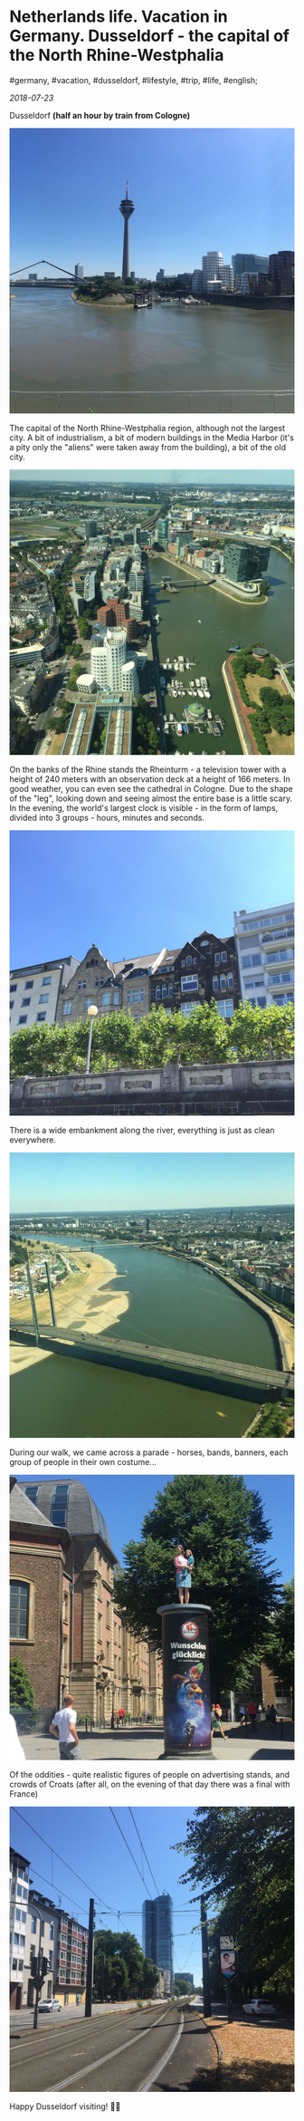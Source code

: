 # Netherlands life. Vacation in Germany. Dusseldorf - the capital of the North Rhine-Westphalia

#germany, #vacation, #dusseldorf, #lifestyle, #trip, #life, #english;

_2018-07-23_

Dusseldorf **(half an hour by train from Cologne)**

![Dusseldorf river](/images/netherlands-life-vacation-in-germany-dusseldorf-the-capital-of-the-north-rhine-westphalia/1.jpg "Dusseldorf river")

The capital of the North Rhine-Westphalia region, although not the largest city. A bit of industrialism, a bit of modern buildings in the Media Harbor (it's a pity only the "aliens" were taken away from the building), a bit of the old city.

![Dusseldorf birds eye view](/images/netherlands-life-vacation-in-germany-dusseldorf-the-capital-of-the-north-rhine-westphalia/2.jpg "Dusseldorf birds eye view")

On the banks of the Rhine stands the Rheinturm - a television tower with a height of 240 meters with an observation deck at a height of 166 meters. In good weather, you can even see the cathedral in Cologne. Due to the shape of the "leg", looking down and seeing almost the entire base is a little scary. In the evening, the world's largest clock is visible - in the form of lamps, divided into 3 groups - hours, minutes and seconds.

![Dusseldorf houses](/images/netherlands-life-vacation-in-germany-dusseldorf-the-capital-of-the-north-rhine-westphalia/3.jpg "Dusseldorf houses")

There is a wide embankment along the river, everything is just as clean everywhere.

![Dusseldorf river 2](/images/netherlands-life-vacation-in-germany-dusseldorf-the-capital-of-the-north-rhine-westphalia/4.jpg "Dusseldorf river 2")

During our walk, we came across a parade - horses, bands, banners, each group of people in their own costume...

![Dusseldorf street](/images/netherlands-life-vacation-in-germany-dusseldorf-the-capital-of-the-north-rhine-westphalia/5.jpg "Dusseldorf street")

Of the oddities - quite realistic figures of people on advertising stands, and crowds of Croats (after all, on the evening of that day there was a final with France)

![Dusseldorf street 2](/images/netherlands-life-vacation-in-germany-dusseldorf-the-capital-of-the-north-rhine-westphalia/6.jpg "Dusseldorf street 2")

Happy Dusseldorf visiting! ✌🏼
